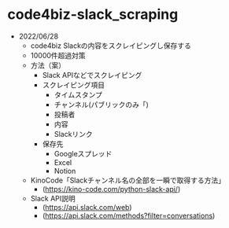 # code4biz-slack_scraping
- 2022/06/28
  - code4biz Slackの内容をスクレイピングし保存する
  - 10000件超過対策
  - 方法（案）
    - Slack APIなどでスクレイピング
    - スクレイピング項目
      - タイムスタンプ
      - チャンネル(パブリックのみ「)
      - 投稿者
      - 内容
      - Slackリンク
    - 保存先
      - Googleスプレッド
      - Excel
      - Notion
  - KinoCode「Slackチャンネル名の全部を一瞬で取得する方法」
    - (https://kino-code.com/python-slack-api/)
  - Slack API説明
    - (https://api.slack.com/web)
    - (https://api.slack.com/methods?filter=conversations)